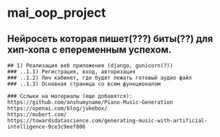 # mai_oop_project

## Нейросеть которая пишет(???) биты(??) для хип-хопа с епеременным успехом.


```
## 1) Реализация веб приложения (django, gunicorn(?))
### ..1.1) Регистрация, вход, авторизация
### ..1.2) Лич кабинет, где будет лежать готовый аудио файл
### ..1.3) Основная страница со всем функционалом
```
``` ## 2) Создание и обучение нейронной сети (как делать хз вообще)
### Сслыки на материалы (еще добавятся):
https://github.com/anshumyname/Piano-Music-Generation
https://openai.com/blog/jukebox/
https://mubert.com/
https://towardsdatascience.com/generating-music-with-artificial-intelligence-9ce3c9eef806
```
